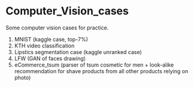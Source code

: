# Computer_Vision_cases
Some computer vision cases for practice.
1. MNIST (kaggle case, top-7%)
2. KTH video classification
3. Lipstics segmentation case (kaggle unranked case)
4. LFW (GAN of faces drawing)
5. eCommerce_tsum (parser of tsum cosmetic for men + look-alike recommendation for shave products from all other products relying on photo)
